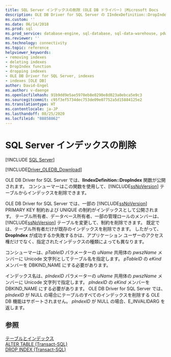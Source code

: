 ```yaml
---
title: SQL Server インデックスの削除 (OLE DB ドライバー) |Microsoft Docs
description: OLE DB Driver for SQL Server の IIndexDefinition::DropIndex 関数について説明します。これを利用すると、コンシューマーは SQL Server テーブルからインデックスを削除できます。
ms.custom: ''
ms.date: 06/14/2018
ms.prod: sql
ms.prod_service: database-engine, sql-database, sql-data-warehouse, pdw
ms.reviewer: ''
ms.technology: connectivity
ms.topic: reference
helpviewer_keywords:
- removing indexes
- deleting indexes
- DropIndex function
- dropping indexes
- OLE DB Driver for SQL Server, indexes
- indexes [OLE DB]
author: David-Engel
ms.author: v-daenge
ms.openlocfilehash: 91b9dd9e5ae5978eb8e0290e8d023a0ebca5e9c3
ms.sourcegitcommit: c95f3ef5734dec753de09e07752a5d15884125e2
ms.translationtype: HT
ms.contentlocale: ja-JP
ms.lasthandoff: 08/25/2020
ms.locfileid: "88858862"
---
```

# <a name="dropping-a-sql-server-index"></a>SQL Server インデックスの削除
[!INCLUDE [SQL Server](../../../includes/applies-to-version/sql-asdb-asdbmi-asa-pdw.md)]

[!INCLUDE[Driver_OLEDB_Download](../../../includes/driver_oledb_download.md)]

  OLE DB Driver for SQL Server では、**IIndexDefinition::DropIndex** 関数が公開されます。 コンシューマーはこの関数を使用して、[!INCLUDE[ssNoVersion](../../../includes/ssnoversion-md.md)] テーブルからインデックスを削除できます。  
  
 OLE DB Driver for SQL Server では、一部の [!INCLUDE[ssNoVersion](../../../includes/ssnoversion-md.md)] PRIMARY KEY 制約および UNIQUE の制約がインデックスとして公開されます。 テーブル所有者、データベース所有者、一部の管理ロールのメンバーは、[!INCLUDE[ssNoVersion](../../../includes/ssnoversion-md.md)] テーブルを変更して、制約を削除できます。 既定では、テーブル所有者だけが既存のインデックスを削除できます。 したがって、**DropIndex** が成功するか失敗するかは、アプリケーション ユーザーのアクセス権だけでなく、指定されたインデックスの種類によっても異なります。  
  
 コンシューマーは、*pTableID* パラメーターの *uName* 共用体の *pwszName* メンバーに Unicode 文字列としてテーブル名を指定します。 *pTableID* の *eKind* メンバーを DBKIND_NAME にする必要があります。  
  
 インデックス名は、*pIndexID* パラメーターの *uName* 共用体の *pwszName* メンバーに Unicode 文字列で指定します。 *pIndexID* の *eKind* メンバーを DBKIND_NAME にする必要があります。 OLE DB Driver for SQL Server では、*pIndexID* が NULL の場合にテーブルのすべてのインデックスを削除する OLE DB 機能はサポートされません。 *pIndexID* が NULL の場合、E_INVALIDARG を返します。  
  
## <a name="see-also"></a>参照  
 [テーブルとインデックス](../../oledb/ole-db-tables-indexes/tables-and-indexes.md)   
 [ALTER TABLE &#40;Transact-SQL&#41;](../../../t-sql/statements/alter-table-transact-sql.md)   
 [DROP INDEX &#40;Transact-SQL&#41;](../../../t-sql/statements/drop-index-transact-sql.md)  
  
  
